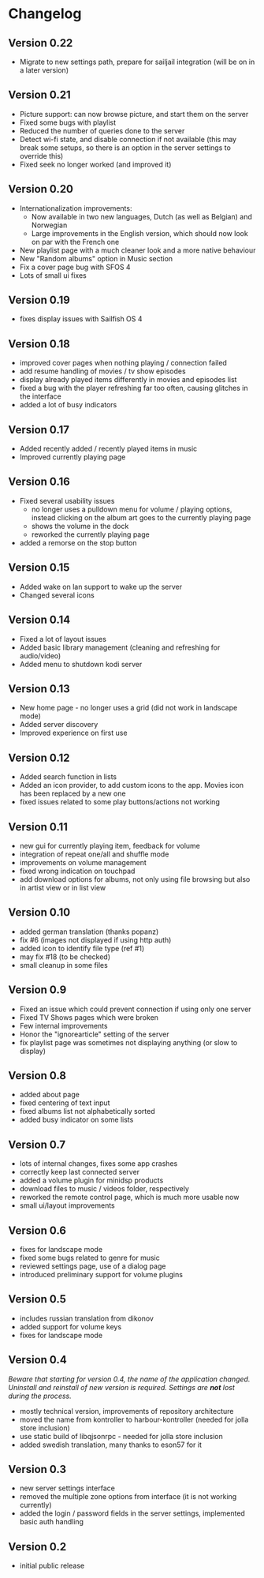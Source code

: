 # Changelog

## Version 0.22

* Migrate to new settings path, prepare for sailjail integration (will
  be on in a later version)

## Version 0.21

* Picture support: can now browse picture, and start them on the server
* Fixed some bugs with playlist
* Reduced the number of queries done to the server
* Detect wi-fi state, and disable connection if not available (this may
  break some setups, so there is an option in the server settings to
  override this)
* Fixed seek no longer worked (and improved it)

## Version 0.20

* Internationalization improvements:
  * Now available in two new languages, Dutch (as well as Belgian) and Norwegian
  * Large improvements in the English version, which should now look on par with
    the French one
* New playlist page with a much cleaner look and a more native behaviour
* New "Random albums" option in Music section
* Fix a cover page bug with SFOS 4
* Lots of small ui fixes

## Version 0.19

* fixes display issues with Sailfish OS 4

## Version 0.18

* improved cover pages when nothing playing / connection failed
* add resume handling of movies / tv show episodes
* display already played items differently in movies and episodes list
* fixed a bug with the player refreshing far too often, causing glitches in
the interface
* added a lot of busy indicators

## Version 0.17

* Added recently added / recently played items in music
* Improved currently playing page

## Version 0.16

* Fixed several usability issues 
  * no longer uses a pulldown menu for volume / playing options, instead
    clicking on the album art goes to the currently playing page
  * shows the volume in the dock
  * reworked the currently playing page
* added a remorse on the stop button

## Version 0.15

* Added wake on lan support to wake up the server
* Changed several icons

## Version 0.14

* Fixed a lot of layout issues
* Added basic library management (cleaning and refreshing for audio/video)
* Added menu to shutdown kodi server

## Version 0.13

* New home page - no longer uses a grid (did not work in landscape mode)
* Added server discovery
* Improved experience on first use

## Version 0.12

* Added search function in lists
* Added an icon provider, to add custom icons to the app. Movies icon has
been replaced by a new one
* fixed issues related to some play buttons/actions not working

## Version 0.11

* new gui for currently playing item, feedback for volume
* integration of repeat one/all and shuffle mode
* improvements on volume management
* fixed wrong indication on touchpad
* add download options for albums, not only using file browsing but
also in artist view or in list view

## Version 0.10

* added german translation (thanks popanz)
* fix #6 (images not displayed if using http auth)
* added icon to identify file type (ref #1)
* may fix #18 (to be checked)
* small cleanup in some files

## Version 0.9

* Fixed an issue which could prevent connection if using only one server
* Fixed TV Shows pages which were broken
* Few internal improvements
* Honor the "ignorearticle" setting of the server
* fix playlist page was sometimes not displaying anything (or slow to display)

## Version 0.8

* added about page
* fixed centering of text input
* fixed albums list not alphabetically sorted
* added busy indicator on some lists

## Version 0.7

* lots of internal changes, fixes some app crashes
* correctly keep last connected server
* added a volume plugin for minidsp products
* download files to music / videos folder, respectively
* reworked the remote control page, which is much more usable now
* small ui/layout improvements

## Version 0.6

* fixes for landscape mode
* fixed some bugs related to genre for music
* reviewed settings page, use of a dialog page
* introduced preliminary support for volume plugins

## Version 0.5

* includes russian translation from dikonov
* added support for volume keys
* fixes for landscape mode

## Version 0.4

*Beware that starting for version 0.4, the name of the application changed.
Uninstall and reinstall of new version is required. Settings are ***not***
lost during the process.*

* mostly technical version, improvements of repository architecture
* moved the name from kontroller to harbour-kontroller (needed for jolla store
inclusion)
* use static build of libqjsonrpc - needed for jolla store inclusion
* added swedish translation, many thanks to eson57 for it

## Version 0.3

* new server settings interface
* removed the multiple zone options from interface (it is not working
currently)
* added the login / password fields in the server settings, implemented
basic auth handling

## Version 0.2

* initial public release

